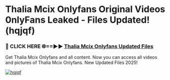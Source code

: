 # Thalia Mcix Onlyfans Original Videos 0nlyFans Leaked - Files Updated! (hqjqf)

<h3>🔴 CLICK HERE 🌐==►► <a href="https://tinyurl.com/3hn5wdd3" rel="nofollow">Thalia Mcix Onlyfans Updated Files</a></h3>

Get Thalia Mcix Onlyfans and all content. Now you can access all videos and pictures of Thalia Mcix Onlyfans. New Updated Files 2025!

[![hqjqf](https://i.imgur.com/4HnBqBT.gif)](https://tinyurl.com/3hn5wdd3)
